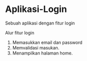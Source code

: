 # Aplikasi-Login
Sebuah aplikasi dengan fitur login

Alur fitur login
1. Memasukkan email dan password
2. Memvalidasi masukan.
3. Menampilkan halaman home.
   

